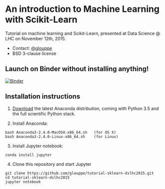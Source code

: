 # An introduction to Machine Learning with Scikit-Learn

Tutorial on machine learning and Scikit-Learn, presented at Data Science @ LHC on November 12th, 2015.

- Contact: <a href="https://twitter.com/glouppe">@glouppe</a>
- BSD 3-clause license

## Launch on Binder without installing anything!
[![Binder](http://mybinder.org/badge.svg)](http://mybinder.org/repo/glouppe/tutorial-sklearn-dslhc2015)


## Installation instructions

1) [Download](https://www.continuum.io/downloads) the latest Anaconda distribution, coming with Python 3.5 and the full scientific Python stack. 

2) Install Anaconda:
```
bash Anaconda3-2.4.0-MacOSX-x86_64.sh   (for OS X) 
bash Anaconda3-2.4.0-Linux-x86_64.sh    (for Linux) 
```

3) Install Jupyter notebook:
```
conda install jupyter
```

4) Clone this repository and start Jupyter
```
git clone https://github.com/glouppe/tutorial-sklearn-dslhc2015.git
cd tutorial-sklearn-dslhc2015
jupyter notebook
```


